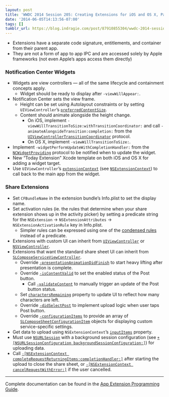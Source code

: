 ```yaml
---
layout: post
title: 'WWDC 2014 Session 205: Creating Extensions for iOS and OS X, Part 1'
date: '2014-06-05T14:13:56-07:00'
tags: []
tumblr_url: https://blog.indragie.com/post/87910855304/wwdc-2014-session-205-creating-extensions-for-ios
---
```

- Extensions have a separate code signature, entitlements, and container from their parent app.
- They are not a form of app to app IPC and are accessed solely by Apple frameworks (not even Apple’s apps access them directly)

### Notification Center Widgets

- Widgets are view controllers — all of the same lifecycle and containment concepts apply.
  - Widget should be ready to display after `-viewWillAppear:`.
- Notification Center sets the view frame.
  - Height can be set using Autolayout constraints or by setting `UIViewController`’s [`preferredContentSize`](https://developer.apple.com/library/prerelease/ios/documentation/UIKit/Reference/UIViewController_Class/index.html#//apple_ref/occ/instp/UIViewController/preferredContentSize).
  - Content should animate alongside the height change.
    - On iOS, implement `-viewWillTransitionToSize:withTransitionCoordinator:` and call `-animateAlongsideTransition:completion:` from the [`UIViewControllerTransitionCoordinator`](https://developer.apple.com/library/prerelease/ios/documentation/UIKit/Reference/UIViewControllerTransitionCoordinator_Protocol/index.html#//apple_ref/occ/intfm/UIViewControllerTransitionCoordinator/animateAlongsideTransition:completion:) protocol.
    - On OS X, implement `-viewWillTransitionToSize:`.
- Implement `-widgetPerformUpdateWithCompletionHandler:` from the [`NCWidgetProviding`](https://developer.apple.com/library/prerelease/ios/documentation/NotificationCenter/Reference/NCWidgetProviding_Protocol/index.html#//apple_ref/occ/intf/NCWidgetProviding) protocol to be notified when to update the widget.
- New “Today Extension” Xcode template on both iOS and OS X for adding a widget target.
- Use `UIViewController`’s [`extensionContext`](https://developer.apple.com/library/prerelease/ios/documentation/UIKit/Reference/UIViewController_Class/#//apple_ref/occ/instp/UIViewController/extensionContext) (see [`NSExtensionContext`](https://developer.apple.com/library/prerelease/ios/documentation/Foundation/Reference/NSExtensionContext_Class/)) to call back to the main app from the widget.

### Share Extensions

- Set `CFBundleName` in the extension bundle’s Info.plist to set the display name.
- Set activation rules (ie. the rules that determine when your share extension shows up in the activity picker) by setting a predicate string for the `NSExtension` -\> `NSExtensionAttributes` -\> `NSExtensionActivationRule` key in Info.plist.
  - Simpler rules can be expressed using one of the [condensed rules](https://developer.apple.com/library/prerelease/ios/documentation/General/Conceptual/ExtensibilityPG/ExtensionScenarios.html#//apple_ref/doc/uid/TP40014214-CH21-SW8) instead of a predicate.
- Extensions with custom UI can inherit from [`UIViewController`](https://developer.apple.com/library/prerelease/ios/documentation/UIKit/Reference/UIViewController_Class/) or [`NSViewController`](https://developer.apple.com/library/mac/documentation/cocoa/reference/NSViewController_Class/Introduction/Introduction.html).
- Extensions that want the standard share sheet UI can inherit from [`SLComposeServiceViewController`](https://developer.apple.com/library/prerelease/ios/documentation/Social/Reference/SLComposeServiceViewController_Class/).
  - Override [`-presentationAnimationDidFinish`](https://developer.apple.com/library/prerelease/ios/documentation/Social/Reference/SLComposeServiceViewController_Class/#//apple_ref/occ/instm/SLComposeServiceViewController/presentationAnimationDidFinish) to start heavy lifting after presentation is complete.
  - Override [`-isContentValid`](https://developer.apple.com/library/prerelease/ios/documentation/Social/Reference/SLComposeServiceViewController_Class/#//apple_ref/occ/instm/SLComposeServiceViewController/isContentValid) to set the enabled status of the Post button.
    - Call [`-validateContent`](https://developer.apple.com/library/prerelease/ios/documentation/Social/Reference/SLComposeServiceViewController_Class/#//apple_ref/occ/instm/SLComposeServiceViewController/validateContent) to manually trigger an update of the Post button status.
  - Set [`charactersRemaining`](https://developer.apple.com/library/prerelease/ios/documentation/Social/Reference/SLComposeServiceViewController_Class/#//apple_ref/occ/instp/SLComposeServiceViewController/charactersRemaining) property to update UI to reflect how many characters are left.
  - Override [`-didSelectPost`](https://developer.apple.com/library/prerelease/ios/documentation/Social/Reference/SLComposeServiceViewController_Class/#//apple_ref/occ/instm/SLComposeServiceViewController/didSelectPost) to implement upload logic when user taps Post button.
  - Override [`-configurationItems`](https://developer.apple.com/library/prerelease/ios/documentation/Social/Reference/SLComposeServiceViewController_Class/#//apple_ref/occ/instm/SLComposeServiceViewController/configurationItems) to provide an array of [`SLComposeSheetConfigurationItem`](https://developer.apple.com/library/prerelease/ios/documentation/Social/Reference/SLComposeSheetConfigurationItem_Class/index.html#//apple_ref/occ/cl/SLComposeSheetConfigurationItem) objects for displaying custom service-specific settings.
- Get data to upload using `NSExtensionContext`’s [`inputItems`](https://developer.apple.com/library/prerelease/ios/documentation/Foundation/Reference/NSExtensionContext_Class/#//apple_ref/occ/instp/NSExtensionContext/inputItems) property.
- Must use [`NSURLSession`](https://developer.apple.com/library/prerelease/ios/documentation/Foundation/Reference/NSURLSession_class/) with a background session configuration (see [`+[NSURLSessionConfiguration backgroundSessionConfiguration:]`](https://developer.apple.com/library/prerelease/ios/documentation/Foundation/Reference/NSURLSessionConfiguration_class/)) for uploading data.
- Call [`-[NSExtensionContext completeRequestReturningItems:completionHandler:]`](https://developer.apple.com/library/prerelease/ios/documentation/Foundation/Reference/NSExtensionContext_Class/#//apple_ref/occ/instm/NSExtensionContext/completeRequestReturningItems:completionHandler:) after starting the upload to close the share sheet, or [`-[NSExtensionContext cancelRequestWithError:]`](https://developer.apple.com/library/prerelease/ios/documentation/Foundation/Reference/NSExtensionContext_Class/#//apple_ref/occ/instm/NSExtensionContext/cancelRequestWithError:) if the user cancelled.

* * *

Complete documentation can be found in the [App Extension Programming Guide](https://developer.apple.com/library/prerelease/ios/documentation/General/Conceptual/ExtensibilityPG/).

